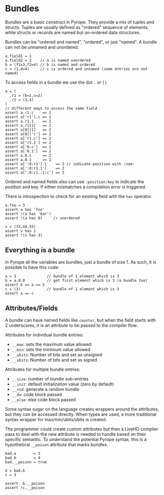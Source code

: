 # Bundles

Bundles are a basic construct in Pyrope. They provide a mix of tuples and structs. Tuples are usually defined as "ordered"
sequence of elements, while structs or records are named but un-ordered data structures.

Bundles can be "ordered and named", "ordered", or just "named". A bundle can not be unnamed and unordered.

```
a.field1 = 1
a.field2 = 2    // a is named unordered
b = (f1=3,f2=4) // b is named and ordered
c = (1,d=4)     // c is ordered and unnamed (some entries are not named)
```

To access fields in a bundle we use the dot `.` or `[]`
```
a = (
  ,r1 = (b=1,c=2)
  ,r2 = (3,4)
)
// different ways to access the same field
assert a.r1.c    == 2
assert a['r1'].c == 2
assert a.r1.1    == 2
assert a.r1[1]   == 2
assert a[0][1]   == 2
assert a[0]['c'] == 2
assert a['r1.c'] == 2
assert a['r1.1'] == 2
assert a['0.c']  == 2
assert a['0.1']  == 2
assert a.0.c     == 2
assert a.0.1     == 2
assert a[':0:r1'].1    == 2 // indicate position with :num:
assert a[':0:r1.1']    == 2
assert a[':0:r1.:1:c'] == 2
```

Ordered and named fields also can use `:position:key` to indicate the position
and key. If either mismatches a compilation error is triggered.


There is introspection to check for an existing field with the `has` operator.

```
a.foo = 3
assert a has 'foo'
assert !(a has 'bar')
assert !(a has 0)     // unordered

v = (33,44,55)
assert v has 2
assert !(v has 3)
```

## Everything is a bundle

In Pyrope all the variables are bundles, just a bundle of size 1. As such, it is possible
to have this code:

```
a = 3              // bundle of 1 element which is 3
b = a.0.0          // get first element which is 3 (a bundle too)
assert b == a == 3
c = (3)            // bundle of 1 element which is 3
assert a == c
```

## Attributes/Fields


A bundle can have named fields like `counter`, but when the field starts with 2
underscores, it is an attribute to be passed to the compiler flow. 

Attributes for individual bundle entries:

* `__max`: sets the maximum value allowed
* `__min`: sets the minimum value allowed
* `__ubits`: Number of bits and set as unsigned
* `__sbits`: Number of bits and set as signed

Attributes for multiple bundle entries:

* `__size`: number of bundle sub-entries
* `__init`: default initialization value (zero by default)
* `__rnd`: generate a random bundle
* `__do`: code block passed
* `__else`: else code block passed


Some syntax sugar on the language creates wrappers around the attributes, but
they can be accessed directly. When types are used, a more traditional syntax
wrapper for max/min/ubits/sbits is created.


The programmer could create custom attributes but then a LiveHD compiler pass
to deal with the new attribute is needed to handle based on their specific
semantic. To understand the potential Pyrope syntax, this is a hypothetical
`__poison` attribute that marks bundles.

```
bad.a        = 3
bad.b        = 4
bad.__poison = true

b = bad.b
c = 3

assert  b.__poison
assert !c.__poison
```

